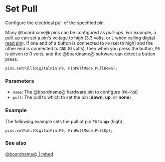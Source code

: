 # Set Pull

Configure the electrical pull of the specified pin.

Many @boardname@ pins can be configured as *pull-ups*. For example, a pull-up can set a pin's voltage to high (3.3 volts, or `1` when calling [digital read pin](/reference/pins/digital-read-pin)). If one end of a button is connected to `P0` (set to high) and the other end is connected to `GND` (0 volts), then when you press the button, `P0` is driven to 0 volts, and the @boardname@ software can detect a button press.

```sig
pins.setPull(DigitalPin.P9, PinPullMode.PullDown);
```

### Parameters

* `name`: The @boardname@ hardware pin to configure (`P0`-`P20`)
* `pull`: The pull to which to set the pin (**down**, **up**, or **none**)

### Example

The following example sets the pull of pin `P0` to **up** (high).

```blocks
pins.setPull(DigitalPin.P0, PinPullMode.PullUp);
```

### See also

[@boardname@ | mbed](https://developer.mbed.org/platforms/Microbit/)